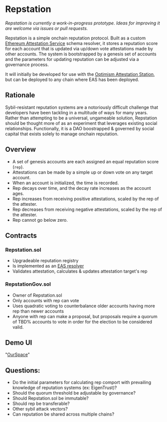 # Repstation

*Repstation is currently a work-in-progress prototype. Ideas for improving it are welcome via issues or pull requests.*

Repstation is a simple onchain reputation protocol. Built as a custom [Ethereum Attestation Service](https://attest.sh/) schema resolver, it stores a reputation score for each account that is updated via up/down vote attestations made by other accounts. The system is bootstrapped by a genesis set of accounts and the parameters for updating reputation can be adjusted via a governance process. 

It will initially be developed for use with the [Optimism Attestation Station](https://community.optimism.io/docs/identity/atst-v1/), but can be deployed to any chain where EAS has been deployed.

## Rationale
Sybil-resistant reputation systems are a notoriously difficult challenge that developers have been tackling in a multitude of ways for many years. Rather than attempting to be a universal, ungameable solution, Repstation should be thought more of as an experiment that leverages existing social relationships. Functionally, it is a DAO boostrapped & governed by social capital that exists solely to manage onchain reputation. 

## Overview

- A set of genesis accounts are each assigned an equal reputation score (`rep`).
- Attestations can be made by a simple up or down vote on any target account.
- When an account is initialized, the time is recorded.
- Rep decays over time, and the decay rate increases as the account ages.
- Rep increases from receiving positive attestations, scaled by the rep of the attester.
- Rep decreases from receiving negative attestations, scaled by the rep of the attester.
- Rep cannot go below zero.

## Contracts

### Repstation.sol

- Upgradeable reputation registry
- Is implemented as an [EAS resolver](https://docs.attest.sh/docs/tutorials/resolver-contracts)
- Validates attestation, calculates & updates attestation target's rep

### RepstationGov.sol
- Owner of Repstation.sol
- Only accounts with rep can vote
- Uses quadratic voting to counterbalance older accounts having more rep than newer accounts
- Anyone with rep can make a proposal, but proposals require a quorum of TBD% accounts to vote in order for the election to be considered valid.

## Demo UI

"[OurSpace](https://github.com/gigamesh/ourspace)"

## Questions:

- Do the initial parameters for calculating rep comport with prevailing knowledge of reputation systems (ex: EigenTrust)?
- Should the quorum threshold be adjustable by governance?
- Should Repstation.sol be immutable?
- Should rep be transferable? 
- Other sybil attack vectors?
- Can reputation be shared across multiple chains?
